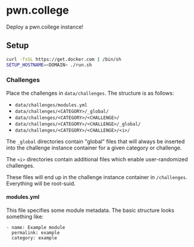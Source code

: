 # pwn.college

Deploy a pwn.college instance!

## Setup

```sh
curl -fsSL https://get.docker.com | /bin/sh
SETUP_HOSTNAME=<DOMAIN> ./run.sh
```

### Challenges

Place the challenges in `data/challenges`.
The structure is as follows:
- `data/challenges/modules.yml`
- `data/challenges/<CATEGORY>/_global/`
- `data/challenges/<CATEGORY>/<CHALLENGE>/`
- `data/challenges/<CATEGORY>/<CHALLENGE>/_global/`
- `data/challenges/<CATEGORY>/<CHALLENGE>/<i>/`

The `_global` directories contain "global" files that will always be inserted into the challenge instance container for a given category or challenge.

The `<i>` directories contain additional files which enable user-randomized challenges.

These files will end up in the challenge instance container in `/challenges`. Everything will be root-suid.

#### modules.yml

This file specifies some module metadata.
The basic structure looks something like:
```
- name: Example module
  permalink: example
  category: example
```
